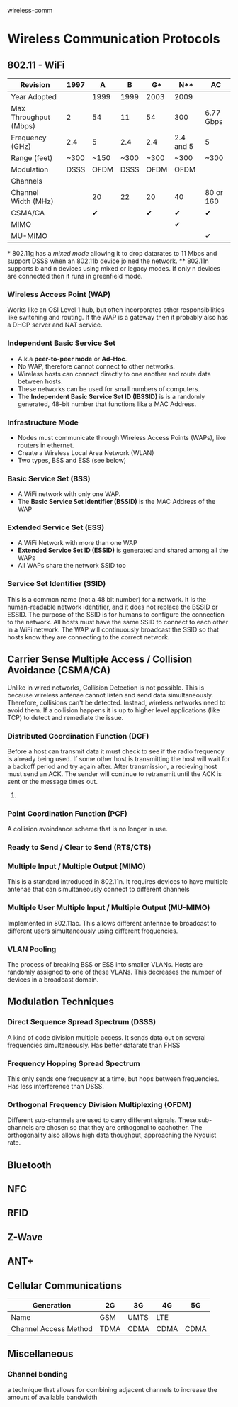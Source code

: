 wireless-comm

# Wireless Communication Protocols


## 802.11 - WiFi

| Revision              | 1997      | A         | B         | G\*       | N\*\*     | AC        |
|-----------------------|-----------|-----------|-----------|-----------|-----------|-----------|
| Year Adopted          |           | 1999      | 1999      | 2003      | 2009      |           |
| Max Throughput (Mbps) | 2         | 54        | 11        | 54        | 300       | 6.77 Gbps |
| Frequency (GHz)       | 2.4       | 5         | 2.4       | 2.4       | 2.4 and 5 | 5         |
| Range (feet)          | ~300      | ~150      | ~300      | ~300      | ~300      | ~300      |
| Modulation            | DSSS      | OFDM      | DSSS      | OFDM      | OFDM      |           |
| Channels              |           |           |           |           |           |           |
| Channel Width (MHz)   |           | 20        | 22        | 20        | 40        | 80 or 160 |
| CSMA/CA               |           | &#10004;  |           | &#10004;  | &#10004;  | &#10004;  |
| MIMO                  |           |           |           |           | &#10004;  |           |
| MU-MIMO               |           |           |           |           |           | &#10004;  |

\* 802.11g has a _mixed mode_ allowing it to drop datarates to 11 Mbps and support DSSS when an 802.11b device joined the network.
\*\* 802.11n supports b and n devices using mixed or legacy modes. If only n devices are connected then it runs in greenfield mode.


### Wireless Access Point (WAP)
Works like an OSI Level 1 hub, but often incorporates other responsibilities like switching and routing.
If the WAP is a gateway then it probably also has a DHCP server and NAT service.

### Independent Basic Service Set
- A.k.a **peer-to-peer mode** or **Ad-Hoc**.
- No WAP, therefore cannot connect to other networks.
- Wireless hosts can connect directly to one another and route data between hosts.
- These networks can be used for small numbers of computers.
- The **Independent Basic Service Set ID (IBSSID)** is is a randomly generated, 48-bit number that functions like a MAC Address.

### Infrastructure Mode
- Nodes must communicate through Wireless Access Points (WAPs), like routers in ethernet.
- Create a Wireless Local Area Network (WLAN)
- Two types, BSS and ESS (see below)

### Basic Service Set (BSS)
- A WiFi network with only one WAP.
- The **Basic Service Set Identifier (BSSID)** is the MAC Address of the WAP

### Extended Service Set (ESS)
- A WiFi Network with more than one WAP
- **Extended Service Set ID (ESSID)** is generated and shared among all the WAPs
- All WAPs share the network SSID too

### Service Set Identifier (SSID)
This is a common name (not a 48 bit number) for a network.
It is the human-readable network identifier, and it does not replace the BSSID or ESSID.
The purpose of the SSID is for humans to configure the connection to the network.
All hosts must have the same SSID to connect to each other in a WiFi network.
The WAP will continuously broadcast the SSID so that hosts know they are connecting to the correct network.





## Carrier Sense Multiple Access / Collision Avoidance (CSMA/CA)
Unlike in wired networks, Collision Detection is not possible.
This is because wireless antenae cannot listen and send data simultaneously.
Therefore, collisions can't be detected.
Instead, wireless networks need to avoid them.
If a collision happens it is up to higher level applications (like TCP) to detect and remediate the issue.

### Distributed Coordination Function (DCF)
Before a host can transmit data it must check to see if the radio frequency is already being used.
If some other host is transmitting the host will wait for a backoff period and try again after.
After transmission, a recieving host must send an ACK.
The sender will continue to retransmit until the ACK is sent or the message times out.

1. 

### Point Coordination Function (PCF)
A collision avoindance scheme that is no longer in use.

### Ready to Send / Clear to Send (RTS/CTS)

### Multiple Input / Multiple Output (MIMO)
This is a standard introduced in 802.11n.
It requires devices to have multiple antenae that can simultaneously connect to different channels

### Multiple User Multiple Input / Multiple Output (MU-MIMO)
Implemented in 802.11ac.
This allows different antennae to broadcast to different users simultaneously using different frequencies.

### VLAN Pooling
The process of breaking BSS or ESS into smaller VLANs.
Hosts are randomly assigned to one of these VLANs.
This decreases the number of devices in a broadcast domain.





## Modulation Techniques
### Direct Sequence Spread Spectrum (DSSS)
A kind of code division multiple access.
It sends data out on several frequencies simultaneously.
Has better datarate than FHSS

### Frequency Hopping Spread Spectrum
This only sends one frequency at a time, but hops between frequencies.
Has less interference than DSSS.

### Orthogonal Frequency Division Multiplexing (OFDM)
Different sub-channels are used to carry different signals.
These sub-channels are chosen so that they are orthogonal to eachother.
The orthogonality also allows high data thoughput, approaching the Nyquist rate.








## Bluetooth

## NFC

## RFID

## Z-Wave

## ANT+


## Cellular Communications

| Generation            | 2G   | 3G   | 4G   | 5G   |
|-----------------------|------|------|------|------|
| Name                  | GSM  | UMTS | LTE  |      |
| Channel Access Method | TDMA | CDMA | CDMA | CDMA |



## Miscellaneous

### Channel bonding
a technique that allows for combining adjacent channels to increase the amount of available bandwidth
